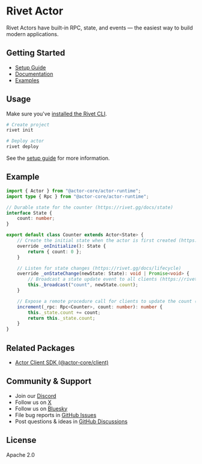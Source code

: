 # Rivet Actor

Rivet Actors have built-in RPC, state, and events — the easiest way to build modern applications.

## Getting Started

- [Setup Guide](https://rivet.gg/docs/setup)
- [Documentation](https://rivet.gg/docs)
- [Examples](https://github.com/rivet-gg/rivet/tree/main/examples)

## Usage

Make sure you've [installed the Rivet CLI](https://rivet.gg/docs/setup).

```sh
# Create project
rivet init

# Deploy actor
rivet deploy
```

See the [setup guide](https://rivet.gg/docs/setup) for more information.

## Example

```typescript
import { Actor } from "@actor-core/actor-runtime";
import type { Rpc } from "@actor-core/actor-runtime";

// Durable state for the counter (https://rivet.gg/docs/state)
interface State {
	count: number;
}

export default class Counter extends Actor<State> {
	// Create the initial state when the actor is first created (https://rivet.gg/docs/state)
	override _onInitialize(): State {
		return { count: 0 };
	}

	// Listen for state changes (https://rivet.gg/docs/lifecycle)
	override _onStateChange(newState: State): void | Promise<void> {
		// Broadcast a state update event to all clients (https://rivet.gg/docs/events)
		this._broadcast("count", newState.count);
	}

	// Expose a remote procedure call for clients to update the count (https://rivet.gg/docs/rpc)
	increment(_rpc: Rpc<Counter>, count: number): number {
		this._state.count += count;
		return this._state.count;
	}
}
```

## Related Packages

- [Actor Client SDK (@actor-core/client)](https://jsr.io/@actor-core/client)

## Community & Support

- Join our [Discord](https://rivet.gg/discord)
- Follow us on [X](https://x.com/rivet_gg)
- Follow us on [Bluesky](https://bsky.app/profile/rivet-gg.bsky.social)
- File bug reports in [GitHub Issues](https://github.com/rivet-gg/rivet/issues)
- Post questions & ideas in [GitHub Discussions](https://github.com/orgs/rivet-gg/discussions)

## License

Apache 2.0

